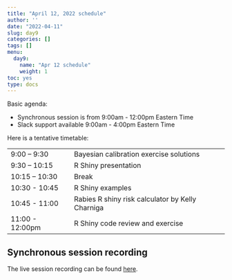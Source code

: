 ```yaml
---
title: "April 12, 2022 schedule"
author: ''
date: "2022-04-11"
slug: day9
categories: []
tags: []
menu:
  day9:
    name: "Apr 12 schedule"
    weight: 1
toc: yes
type: docs
---
```


Basic agenda:

- Synchronous session is from 9:00am - 12:00pm Eastern Time 
- Slack support available 9:00am - 4:00pm Eastern Time

Here is a tentative timetable:

|                            |            |
|--------------------------------------------|:------------------|
| 9:00 – 9:30  |  Bayesian calibration exercise solutions  |
| 9:30 – 10:15 | R Shiny presentation | 
| 10:15 – 10:30 | Break |
| 10:30 - 10:45 | R Shiny examples  |
| 10:45 - 11:00 | Rabies R shiny risk calculator by Kelly Charniga |
| 11:00 - 12:00pm  | R Shiny  code review and exercise |

## Synchronous session recording

The live session recording can be found [here](https://umn.zoom.us/rec/share/BS84rpIVgMbPBAdGe2YJvw6Z8mR0SduMtl8RfHxzqRWqVC1AnLsLURvoq-ADCX2A.LZq4JOhC2l9CuK--).

